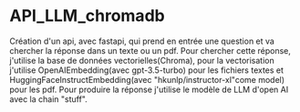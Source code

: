 # API_LLM_chromadb
Création  d'un api, avec fastapi, qui prend en entrée une question et va chercher la réponse dans un texte ou un pdf. Pour chercher cette réponse, j'utilise la base de données vectorielles(Chroma), pour la vectorisation j'utilise OpenAIEmbedding(avec gpt-3.5-turbo) pour les fichiers textes et HuggingFaceInstructEmbedding(avec "hkunlp/instructor-xl"come model) pour les pdf. Pour produire la réponse j'utilise le modèle de LLM d'open AI avec la chain "stuff".
